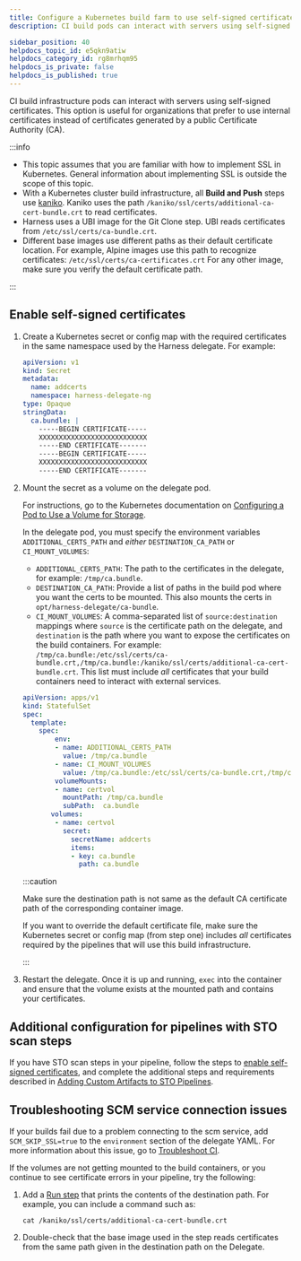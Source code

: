 ```yaml
---
title: Configure a Kubernetes build farm to use self-signed certificates
description: CI build pods can interact with servers using self-signed certificates.

sidebar_position: 40
helpdocs_topic_id: e5qkn9atiw
helpdocs_category_id: rg8mrhqm95
helpdocs_is_private: false
helpdocs_is_published: true
---
```


<DocsTag  text="Team plan" link="/docs/continuous-integration/ci-quickstarts/ci-subscription-mgmt" /> <DocsTag  text="Enterprise plan" link="/docs/continuous-integration/ci-quickstarts/ci-subscription-mgmt" />

CI build infrastructure pods can interact with servers using self-signed certificates. This option is useful for organizations that prefer to use internal certificates instead of certificates generated by a public Certificate Authority (CA).

:::info

* This topic assumes that you are familiar with how to implement SSL in Kubernetes. General information about implementing SSL is outside the scope of this topic.
* With a Kubernetes cluster build infrastructure, all **Build and Push** steps use [kaniko](https://github.com/GoogleContainerTools/kaniko/blob/main/README.md). Kaniko uses the path `/kaniko/ssl/certs/additional-ca-cert-bundle.crt` to read certificates.
* Harness uses a UBI image for the Git Clone step. UBI reads certificates from `/etc/ssl/certs/ca-bundle.crt`.
* Different base images use different paths as their default certificate location. For example, Alpine images use this path to recognize certificates: `/etc/ssl/certs/ca-certificates.crt` For any other image, make sure you verify the default certificate path.

:::

## Enable self-signed certificates

1. Create a Kubernetes secret or config map with the required certificates in the same namespace used by the Harness delegate. For example:

   ```yaml
   apiVersion: v1  
   kind: Secret  
   metadata:  
     name: addcerts  
     namespace: harness-delegate-ng  
   type: Opaque  
   stringData:                             
     ca.bundle: |  
       -----BEGIN CERTIFICATE-----  
       XXXXXXXXXXXXXXXXXXXXXXXXXXX  
       -----END CERTIFICATE-------  
       -----BEGIN CERTIFICATE-----  
       XXXXXXXXXXXXXXXXXXXXXXXXXXX  
       -----END CERTIFICATE-------
   ```

2. Mount the secret as a volume on the delegate pod.

   For instructions, go to the Kubernetes documentation on [Configuring a Pod to Use a Volume for Storage](https://kubernetes.io/docs/tasks/configure-pod-container/configure-volume-storage/).

   In the delegate pod, you must specify the environment variables `ADDITIONAL_CERTS_PATH` and *either* `DESTINATION_CA_PATH` or `CI_MOUNT_VOLUMES`:

   * `ADDITIONAL_CERTS_PATH`: The path to the certificates in the delegate, for example: `/tmp/ca.bundle`.
   * `DESTINATION_CA_PATH`: Provide a list of paths in the build pod where you want the certs to be mounted. This also mounts the certs in `opt/harness-delegate/ca-bundle`.
   * `CI_MOUNT_VOLUMES`: A comma-separated list of `source:destination` mappings where `source` is the certificate path on the delegate, and `destination` is the path where you want to expose the certificates on the build containers. For example: `/tmp/ca.bundle:/etc/ssl/certs/ca-bundle.crt,/tmp/ca.bundle:/kaniko/ssl/certs/additional-ca-cert-bundle.crt`. This list must include *all* certificates that your build containers need to interact with external services.

   ```yaml
   apiVersion: apps/v1  
   kind: StatefulSet  
   spec:  
     template:  
       spec:  
           env:  
           - name: ADDITIONAL_CERTS_PATH  
             value: /tmp/ca.bundle  
           - name: CI_MOUNT_VOLUMES  
             value: /tmp/ca.bundle:/etc/ssl/certs/ca-bundle.crt,/tmp/ca.bundle:/kaniko/ssl/certs/additional-ca-cert-bundle.crt  
           volumeMounts:  
           - name: certvol  
             mountPath: /tmp/ca.bundle  
             subPath:  ca.bundle 
          volumes:  
           - name: certvol  
             secret:  
               secretName: addcerts  
               items:  
               - key: ca.bundle  
                 path: ca.bundle
   ```

   :::caution

   Make sure the destination path is not same as the default CA certificate path of the corresponding container image.

   If you want to override the default certificate file, make sure the Kubernetes secret or config map (from step one) includes *all* certificates required by the pipelines that will use this build infrastructure.

   :::

3. Restart the delegate. Once it is up and running, `exec` into the container and ensure that the volume exists at the mounted path and contains your certificates.

## Additional configuration for pipelines with STO scan steps

If you have STO scan steps in your pipeline, follow the steps to [enable self-signed certificates](#enable-self-signed-certificates), and complete the additional steps and requirements described in [Adding Custom Artifacts to STO Pipelines](/docs/security-testing-orchestration/use-sto/set-up-sto-pipelines/add-custom-certs/add-certs-to-delegate).

## Troubleshooting SCM service connection issues

If your builds fail due to a problem connecting to the scm service, add `SCM_SKIP_SSL=true` to the `environment` section of the delegate YAML. For more information about this issue, go to [Troubleshoot CI](/docs/continuous-integration/troubleshoot-ci/troubleshooting-ci.md).

If the volumes are not getting mounted to the build containers, or you continue to see certificate errors in your pipeline, try the following:

1. Add a [Run step](../../run-ci-scripts/run-step-settings.md) that prints the contents of the destination path. For example, you can include a command such as:

   ```
   cat /kaniko/ssl/certs/additional-ca-cert-bundle.crt
   ```

2. Double-check that the base image used in the step reads certificates from the same path given in the destination path on the Delegate.
